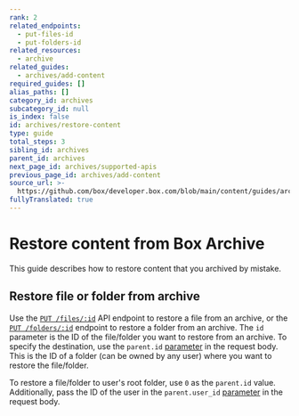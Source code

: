 ```yaml
---
rank: 2
related_endpoints:
  - put-files-id
  - put-folders-id
related_resources:
  - archive
related_guides:
  - archives/add-content
required_guides: []
alias_paths: []
category_id: archives
subcategory_id: null
is_index: false
id: archives/restore-content
type: guide
total_steps: 3
sibling_id: archives
parent_id: archives
next_page_id: archives/supported-apis
previous_page_id: archives/add-content
source_url: >-
  https://github.com/box/developer.box.com/blob/main/content/guides/archives/restore-content.md
fullyTranslated: true
---
```

# Restore content from Box Archive

This guide describes how to restore content that you archived by mistake.

## Restore file or folder from archive

Use the [`PUT /files/:id`][Update file] API endpoint to restore a file from an archive, or the [`PUT /folders/:id`][Update folder] endpoint to restore a folder from an archive. The `id` parameter is the ID of the file/folder you want to restore from an archive. To specify the destination, use the `parent.id` [parameter][Update parent id of folder] in the request body. This is the ID of a folder (can be owned by any user) where you want to restore the file/folder.

To restore a file/folder to user's root folder, use `0` as the `parent.id` value. Additionally, pass the ID of the user in the `parent.user_id` [parameter][Update parent user id of folder] in the request body.

[Update file]: e://put-files-id

[Update parent id of file]: https://developer.box.com/reference/put-files-id/#param-parent-id

[Update parent user id of file]: https://developer.box.com/reference/put-files-id/#param-parent-user_id

[Update folder]: e://put-folders-id

[Update parent id of folder]: https://developer.box.com/reference/put-folders-id/#param-parent-id

[Update parent user id of folder]: https://developer.box.com/reference/put-folders-id/#param-parent-user_id
